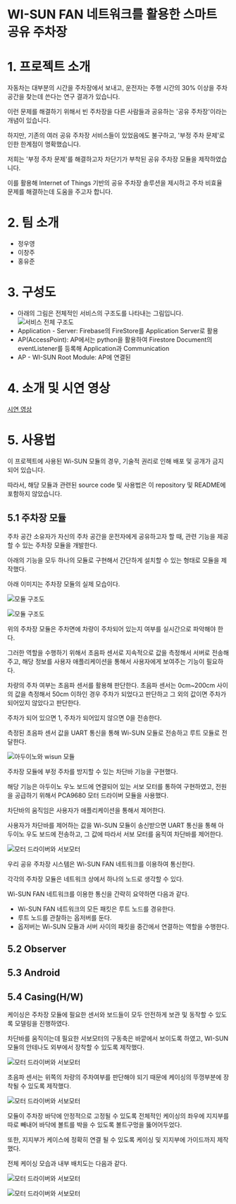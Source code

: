 # **WI-SUN FAN 네트워크를 활용한 스마트 공유 주차장**

# 1. 프로젝트 소개

자동차는 대부분의 시간을 주차장에서 보내고, 운전자는 주행 시간의 30% 이상을 주차 공간을 찾는데 쓴다는 연구 결과가 있습니다.

이런 문제를 해결하기 위해서 빈 주차장을 다른 사람들과 공유하는 '공유 주차장'이라는 개념이 있습니다. 

하지만, 기존의 여러 공유 주차장 서비스들이 있었음에도 불구하고, '부정 주차 문제'로 인한 한계점이 명확했습니다. 

저희는 '부정 주차 문제'를 해결하고자 차단기가 부착된 공유 주차장 모듈을 제작하였습니다.

이를 활용해 Internet of Things 기반의 공유 주차장 솔루션을 제시하고 주차 비효율 문제를 해결하는데 도움을 주고자 합니다.

# 2. 팀 소개

- 정우영
- 이창주
- 홍유준

# 3. 구성도

- 아래의 그림은 전체적인 서비스의 구조도를 나타내는 그림입니다.
![서비스 전체 구조도](./docs/files/structure.jpg)
- Application - Server: Firebase의 FireStore를 Application Server로 활용
- AP(AccessPoint): AP에서는 python을 활용하여 Firestore Document의 eventListener를 등록해 Application과 Communication
- AP - WI-SUN Root Module: AP에 연결된 

# 4. 소개 및 시연 영상
[시연 영상](https://youtube.com/)

# 5. 사용법

이 프로젝트에 사용된 Wi-SUN 모듈의 경우, 기술적 권리로 인해 배포 및 공개가 금지되어 있습니다.

따라서, 해당 모듈과 관련된 source code 및 사용법은 이 repository 및 README에 포함하지 않았습니다.

## 5.1 주차장 모듈

주차 공간 소유자가 자신의 주차 공간을 운전자에게 공유하고자 할 때, 관련 기능을 제공할 수 있는 주차장 모듈을 개발한다.

아래의 기능을 모두 하나의 모듈로 구현해서 간단하게 설치할 수 있는 형태로 모듈을 제작했다. 

아래 이미지는 주차장 모듈의 실제 모습이다.

![모듈 구조도](./docs/files/module_real_1.png)

![모듈 구조도](./docs/files/module_real_2.png)

위의 주차장 모듈은 주차면에 차량이 주차되어 있는지 여부를 실시간으로 파악해야 한다. 

그러한 역할을 수행하기 위해서 초음파 센서로 지속적으로 값을 측정해서 서버로 전송해주고, 해당 정보를 사용자 애플리케이션을 통해서 사용자에게 보여주는 기능이 필요하다.

차량의 주차 여부는 초음파 센서를 활용해 판단한다. 초음파 센서는 0cm~200cm 사이의 값을 측정해서 50cm 이하인 경우 주차가 되었다고 판단하고 그 외의 값이면 주차가 되어있지 않았다고 판단한다. 

주차가 되어 있으면 1, 주차가 되어있지 않으면 0을 전송한다. 

측정된 초음파 센서 값을 UART 통신을 통해 Wi-SUN 모듈로 전송하고 루트 모듈로 전달한다.

![아두이노와 wisun 모듈](./docs/files/arduino%20and%20wisun%20module.png)

주차장 모듈에 부정 주차를 방지할 수 있는 차단바 기능을 구현했다. 

해당 기능은 아두이노 우노 보드에 연결되어 있는 서보 모터를 통하여 구현하였고, 전원을 공급하기 위해서 PCA9680 모터 드라이버 모듈을 사용했다.

차단바의 움직임은 사용자가 애플리케이션을 통해서 제어한다. 

사용자가 차단바를 제어하는 값을 Wi-SUN 모듈이 송신받으면 UART 통신을 통해 아두이노 우도 보드에 전송하고, 그 값에 따라서 서보 모터를 움직여 차단바를 제어한다.

![모터 드라이버와 서보모터](./docs/files/motor%20driver%20and%20servo%20motor.png)


우리 공유 주차장 시스템은 Wi-SUN FAN 네트워크를 이용하여 통신한다. 

각각의 주차장 모듈은 네트워크 상에서 하나의 노드로 생각할 수 있다. 

Wi-SUN FAN 네트워크를 이용한 통신을 간략히 요약하면 다음과 같다.
- Wi-SUN FAN 네트워크의 모든 패킷은 루트 노드를 경유한다.
- 루트 노드를 관찰하는 옵저버를 둔다.
- 옵저버는 Wi-SUN 모듈과 서버 사이의 패킷을 중간에서 연결하는 역할을 수행한다.


## 5.2 Observer


## 5.3 Android


## 5.4 Casing(H/W)

케이싱은 주차장 모듈에 필요한 센서와 보드들이 모두 안전하게 보관 및 동작할 수 있도록 모델링을 진행하였다. 

차단바를 움직이는데 필요한 서보모터의 구동축은 바깥에서 보이도록 하였고, WI-SUN 모듈의 안테나도 외부에서 장착할 수 있도록 제작했다.

![모터 드라이버와 서보모터](./docs/files/casing_down.png)

초음파 센서는 위쪽의 차량의 주차여부를 판단해야 되기 때문에 케이싱의 뚜껑부분에 장착될 수 있도록 제작했다.

![모터 드라이버와 서보모터](./docs/files/casing_up.png)

모듈이 주차장 바닥에 안정적으로 고정될 수 있도록 전체적인 케이싱의 좌우에 지지부를 따로 빼내어 바닥에 볼트를 박을 수 있도록 볼트구멍을 뚫어어두었다. 

또한, 지지부가 케이스에 정확히 연결 될 수 있도록 케이싱 및 지지부에 가이드까지 제작했다.

전체 케이싱 모습과 내부 배치도는 다음과 같다.

![모터 드라이버와 서보모터](./docs/files/casing_whole.png)

![모터 드라이버와 서보모터](./docs/files/casing_batch_diagram.png)

